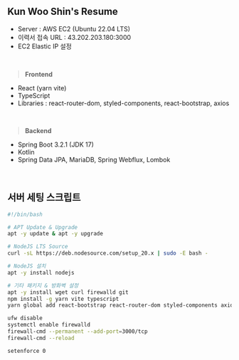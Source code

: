 ## Kun Woo Shin's Resume

- Server : AWS EC2 (Ubuntu 22.04 LTS)
- 이력서 접속 URL : 43.202.203.180:3000
- EC2 Elastic IP 설정

<br>

> **Frontend**

- React (yarn vite)
- TypeScript
- Libraries : react-router-dom, styled-components, react-bootstrap, axios

<br>

> **Backend**

- Spring Boot 3.2.1 (JDK 17)
- Kotlin
- Spring Data JPA, MariaDB, Spring Webflux, Lombok

<br>

## 서버 세팅 스크립트

```bash
#!/bin/bash

# APT Update & Upgrade
apt -y update & apt -y upgrade

# NodeJS LTS Source
curl -sL https://deb.nodesource.com/setup_20.x | sudo -E bash -

# NodeJS 설치
apt -y install nodejs

# 기타 패키지 & 방화벽 설정
apt -y install wget curl firewalld git
npm install -g yarn vite typescript
yarn global add react-bootstrap react-router-dom styled-components axios @types/react-bootstrap @types/react-router-dom

ufw disable
systemctl enable firewalld
firewall-cmd --permanent --add-port=3000/tcp
firewall-cmd --reload

setenforce 0
```